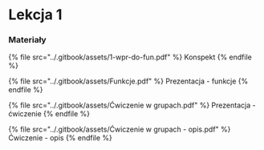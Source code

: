 # Lekcja 1

### Materiały

{% file src="../.gitbook/assets/1-wpr-do-fun.pdf" %}
Konspekt
{% endfile %}

{% file src="../.gitbook/assets/Funkcje.pdf" %}
Prezentacja - funkcje
{% endfile %}

{% file src="../.gitbook/assets/Ćwiczenie w grupach.pdf" %}
Prezentacja - ćwiczenie
{% endfile %}

{% file src="../.gitbook/assets/Ćwiczenie w grupach - opis.pdf" %}
Ćwiczenie - opis
{% endfile %}
